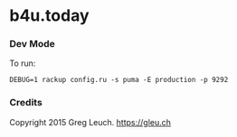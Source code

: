 # b4u.today



### Dev Mode

To run:

`DEBUG=1 rackup config.ru -s puma -E production -p 9292`


### Credits

Copyright 2015 Greg Leuch. https://gleu.ch
